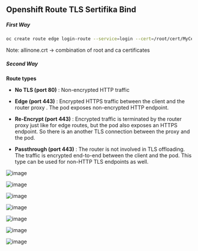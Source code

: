 ## Openshift Route TLS Sertifika Bind

##### **First Way**
```bash
oc create route edge login-route --service=login --cert=/root/cert/MyCert.local.crt --key=/root/cert/MyCert.local.rsa --ca-cert=/root/allinone.crt --hostname=MywebsiteURL.local
```
Note: allinone.crt -> combination of root and ca certificates

##### **Second Way**
  

**Route types**


- **No TLS (port 80)** : Non-encrypted HTTP traffic

- **Edge (port 443)** : Encrypted HTTPS traffic between the client and the router proxy . The pod exposes non-encrypted HTTP endpoint.


- **Re-Encrypt (port 443)** : Encrypted traffic is terminated by the router proxy just like for edge routes, but the pod also exposes an HTTPS endpoint. So there is an another TLS connection between the proxy and the pod.  

- **Passthrough (port 443)** : The router is not involved in TLS offloading. The traffic is encrypted end-to-end between the client and the pod. This type can be used for non-HTTP TLS endpoints as well.

![image](https://user-images.githubusercontent.com/3519706/80637941-69886600-8a68-11ea-8915-65292b5bb501.png)

![image](https://user-images.githubusercontent.com/3519706/80638060-8de44280-8a68-11ea-898a-c43f0afb2c4c.png)

![image](https://user-images.githubusercontent.com/3519706/80638097-9b99c800-8a68-11ea-9c02-2782876a4ece.png)

![image](https://user-images.githubusercontent.com/3519706/80638351-f92e1480-8a68-11ea-95f7-bad6c81b9ae9.png)

![image](https://user-images.githubusercontent.com/3519706/80638570-5033e980-8a69-11ea-862a-67aba014007d.png)

![image](https://user-images.githubusercontent.com/3519706/80638982-00a1ed80-8a6a-11ea-8834-ce5a3f88da4f.png)

![image](https://user-images.githubusercontent.com/3519706/80638797-b02a9000-8a69-11ea-9609-36187c1fe519.png)
